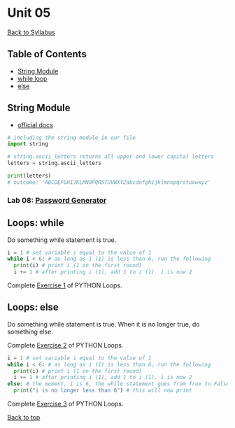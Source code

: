 # <a id="top"></a>Unit 05
[Back to Syllabus](https://github.com/PdxCodeGuild/Programming101#top)

## Table of Contents
- [String Module](#string)
- [while loop](#while)
- [else](#else)

## <a id="string"></a>String Module
- [official docs](https://docs.python.org/3/library/string.html)

```python
# including the string module in our file
import string

# string.ascii_letters returns all upper and lower capital letters
letters = string.ascii_letters

print(letters)
# outcome: 'ABCDEFGHIJKLMNOPQRSTUVWXYZabcdefghijklmnopqrstuvwxyz'
```
### Lab 08: [Password Generator](https://github.com/PdxCodeGuild/IntroToProgramming/blob/master/labs/lab08-password_generator.md)

## <a id="while"></a>Loops: while
Do something while statement is true.

```python
i = 1 # set variable i equal to the value of 1
while i < 6: # as long as i (1) is less than 6, run the following
  print(i) # print i (1 on the first round)
  i += 1 # after printing i (1), add 1 to i (1). i is now 2
```

Complete [Exercise 1](https://www.w3schools.com/python/exercise.asp?filename=exercise_while_loops1) of PYTHON Loops.

## <a id="else"></a>Loops: else
Do something while statement is true. When it is no longer true, do something else.

Complete [Exercise 2](https://www.w3schools.com/python/exercise.asp?filename=exercise_while_loops2) of PYTHON Loops.

```python
i = 1 # set variable i equal to the value of 1
while i < 6: # as long as i (1) is less than 6, run the following
  print(i) # print i (1 on the first round)
  i += 1 # after printing i (1), add 1 to i (1). i is now 2
else: # the moment, i is 6, the while statement goes from True to False
  print("i is no longer less than 6") # this will now print
```

Complete [Exercise 3](https://www.w3schools.com/python/exercise.asp?filename=exercise_while_loops3) of PYTHON Loops.

[Back to top](#top)